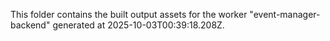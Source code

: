 This folder contains the built output assets for the worker "event-manager-backend" generated at 2025-10-03T00:39:18.208Z.